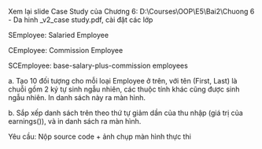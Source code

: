 Xem lại slide Case Study của Chương 6: D:\Courses\OOP\E5\Bai2\Chuong 6 - Da hinh _v2_case study.pdf, cài đặt các lớp 

SEmployee: Salaried Employee

CEmployee: Commission Employee

SCEmployee: base-salary-plus-commission employees

a. Tạo 10 đối tượng cho mỗi loại Employee ở trên, với tên (First, Last) là chuỗi gồm 2 ký tự sinh ngẫu nhiên, các thuộc tính khác cũng được sinh ngẫu nhiên. In danh sách này ra màn hình.

b. Sắp xếp danh sách trên theo thứ tự giảm dần của thu nhập (giá trị của earnings()), và in danh sách ra màn hình. 

Yêu cầu: Nộp source code + ảnh chụp màn hình thực thi
